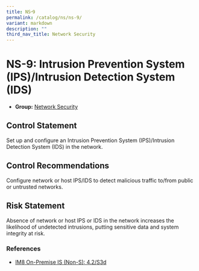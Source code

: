 ```yaml
---
title: NS᠆9
permalink: /catalog/ns/ns-9/
variant: markdown
description: ""
third_nav_title: Network Security
---
```

# NS-9: Intrusion Prevention System (IPS)/Intrusion Detection System (IDS)

* **Group:** [Network Security](/catalog/ns)

## Control Statement

Set up and configure an Intrusion Prevention System (IPS)/Intrusion Detection System (IDS) in the network.

## Control Recommendations

Configure network or host IPS/IDS to detect malicious traffic to/from public or untrusted networks.

## Risk Statement

Absence of network or host IPS or IDS in the network increases the likelihood of undetected intrusions, putting sensitive data and system integrity at risk.



### References


 * [IM8 On-Premise IS (Non-S): 4.2/S3d](https://intranet.mof.gov.sg/portal/IM/Themes/IT-Management/On-Premise/Topics/Infrastructure-Security-(For-Non-S).aspx)